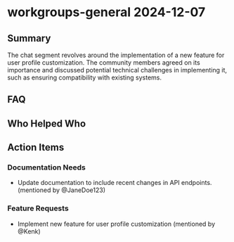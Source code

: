 # workgroups-general 2024-12-07

## Summary

The chat segment revolves around the implementation of a new feature for user profile customization. The community members agreed on its importance and discussed potential technical challenges in implementing it, such as ensuring compatibility with existing systems.

## FAQ

## Who Helped Who

## Action Items

### Documentation Needs

- Update documentation to include recent changes in API endpoints. (mentioned by @JaneDoe123)

### Feature Requests

- Implement new feature for user profile customization (mentioned by @Kenk)
